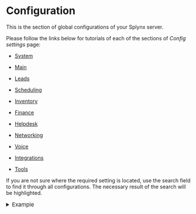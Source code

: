 Configuration
=============

This is the section of global configurations of your Splynx server.

Please follow the links below for tutorials of each of the sections of *Config settings* page:

* [System](configuration/system/system.md)

* [Main](configuration/main_configuration/main_configuration.md)

* [Leads](configuration/crm/crm.md)

* [Scheduling](configuration/scheduling/scheduling.md)

* [Inventory](configuration/inventory/inventory.md)

* [Finance](configuration/finance/finance.md)

* [Helpdesk](configuration/support/support.md)

* [Networking](configuration/network/network.md)

* [Voice](configuration/voice/voice.md)

* [Integrations](configuration/integrations/integrations.md)

* [Tools](configuration/tools/tools.md)

If you are not sure where the required setting is located, use the search field to find it through all configurations. The necessary result of the search will be highlighted.

<details style="font-size: 15px; margin-bottom: 5px;">
<summary>Example</summary>
<div markdown="1">

![](img_search1.png)

![](img_search2.png)

</div>
</details>
